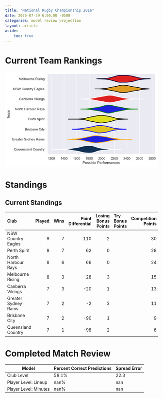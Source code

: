 ```yaml
---  
title: "National Rugby Championship 2016"  
date: 2025-07-29 6:00:00 -0500  
categories: model review projection  
layout: article  
aside:  
    toc: true  
---
```

# Current Team Rankings


![Club Rankings](plots/rankings_National_Rugby_Championship_2016.png)
# Standings

## Current Standings


| Club                |   Played |   Wins |   Point Differential |   Losing Bonus Points | Try Bonus Points   |   Competition Points |
|:--------------------|---------:|-------:|---------------------:|----------------------:|:-------------------|---------------------:|
| NSW Country Eagles  |        9 |      7 |                  110 |                     2 |                    |                   30 |
| Perth Spirit        |        9 |      7 |                   62 |                     0 |                    |                   28 |
| North Harbour Rays  |        8 |      6 |                   66 |                     0 |                    |                   24 |
| Melbourne Rising    |        8 |      3 |                  -28 |                     3 |                    |                   15 |
| Canberra Vikings    |        7 |      3 |                  -20 |                     1 |                    |                   13 |
| Greater Sydney Rams |        7 |      2 |                   -2 |                     3 |                    |                   11 |
| Brisbane City       |        7 |      2 |                  -90 |                     1 |                    |                    9 |
| Queensland Country  |        7 |      1 |                  -98 |                     2 |                    |                    6 |



# Completed Match Review


| Model | Percent Correct Predictions | Spread Error |
| ------ | ------ | ------ |
| Club Level | 58.1% | 22.3 |
| Player Level: Lineup | nan% | nan |
| Player Level: Minutes | nan% | nan |


